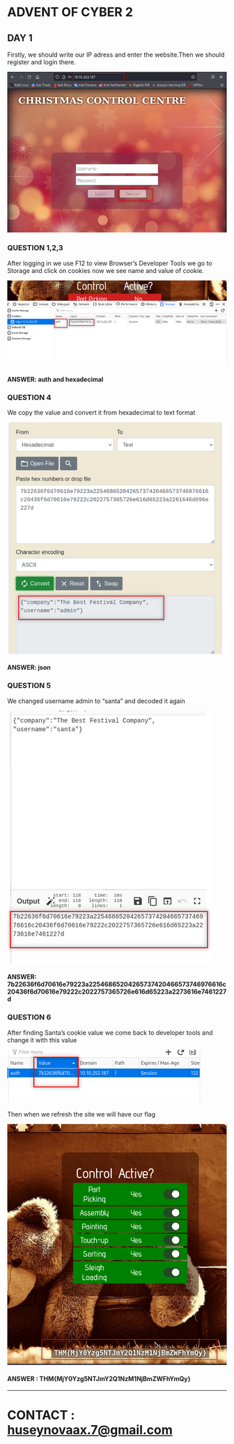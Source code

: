 # ADVENT OF CYBER 2
## DAY 1
Firstly, we should write our IP adress and enter the website.Then we should register and login there.

![img1](https://github.com/khadija1903/CTF_WRITEUPS/blob/main/adventofcyber2/day1/img/1.png)

### QUESTION 1,2,3
After logging in we use F12 to view Browser’s Developer Tools we go to Storage and click on cookies now we see name and value of cookie.

![img2](https://github.com/khadija1903/CTF_WRITEUPS/blob/main/adventofcyber2/day1/img/2.png)

#### ANSWER: auth and hexadecimal

### QUESTION 4
We copy the value and convert it from hexadecimal to text format

![img3](https://github.com/khadija1903/CTF_WRITEUPS/blob/main/adventofcyber2/day1/img/3.png)

#### ANSWER: json

### QUESTION 5
We changed username admin to “santa” and decoded it again 

![img4](https://github.com/khadija1903/CTF_WRITEUPS/blob/main/adventofcyber2/day1/img/4.png)

#### ANSWER: 7b22636f6d70616e79223a22546865204265737420466573746976616c20436f6d70616e79222c2022757365726e616d65223a2273616e7461227d

### QUESTION 6
After finding Santa’s cookie value we come back to developer tools and change it with this value

![img5](https://github.com/khadija1903/CTF_WRITEUPS/blob/main/adventofcyber2/day1/img/5.png)

Then when we refresh the site we will have our flag

![img6](https://github.com/khadija1903/CTF_WRITEUPS/blob/main/adventofcyber2/day1/img/6.png)

#### ANSWER : THM{MjY0Yzg5NTJmY2Q1NzM1NjBmZWFhYmQy}

---

# CONTACT : huseynovaax.7@gmail.com
